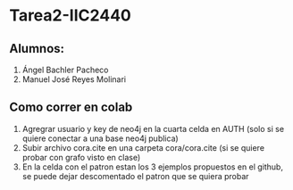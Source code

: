 # Tarea2-IIC2440

## Alumnos:
1. Ángel Bachler Pacheco
2. Manuel José Reyes Molinari

## Como correr en colab
1. Agregrar usuario y key de neo4j en la cuarta celda en AUTH (solo si se quiere conectar a una base neo4j publica)
2. Subir archivo cora.cite en una carpeta cora/cora.cite (si se quiere probar con grafo visto en clase)
3. En la celda con el patron estan los 3 ejemplos propuestos en el github, se puede dejar descomentado el patron que se quiera probar
